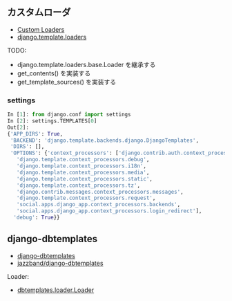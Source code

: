 

## カスタムローダ

- [Custom Loaders](https://docs.djangoproject.com/ja/1.10/ref/templates/api/#custom-loaders)
- [django.template.loaders](https://github.com/django/django/tree/master/django/template/loaders)

TODO:

- django.template.loaders.base.Loader を継承する
- get_contents() を実装する
- get_template_sources() を実装する


### settings

~~~py
In [1]: from django.conf import settings
In [2]: settings.TEMPLATES[0]
Out[2]:
{'APP_DIRS': True,
 'BACKEND': 'django.template.backends.django.DjangoTemplates',
 'DIRS': [],
 'OPTIONS': {'context_processors': ['django.contrib.auth.context_processors.auth',
   'django.template.context_processors.debug',
   'django.template.context_processors.i18n',
   'django.template.context_processors.media',
   'django.template.context_processors.static',
   'django.template.context_processors.tz',
   'django.contrib.messages.context_processors.messages',
   'django.template.context_processors.request',
   'social.apps.django_app.context_processors.backends',
   'social.apps.django_app.context_processors.login_redirect'],
  'debug': True}}
~~~

## django-dbtemplates

- [django-dbtemplates](https://django-dbtemplates.readthedocs.io/en/latest/)
- [jazzband/django-dbtemplates](https://github.com/jazzband/django-dbtemplates)

Loader:

- [dbtemplates.loader.Loader](https://github.com/jazzband/django-dbtemplates/blob/master/dbtemplates/loader.py)
